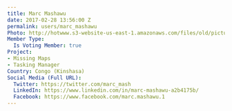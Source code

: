 ```yaml
---
title: Marc Mashawu
date: 2017-02-28 13:56:00 Z
permalink: users/marc_mashawu
Photo: http://hotwww.s3-website-us-east-1.amazonaws.com/files/old/pictures/picture-365-1488292094.jpg
Member Type:
  Is Voting Member: true
Project:
- Missing Maps
- Tasking Manager
Country: Congo (Kinshasa)
Social Media (Full URL):
  Twitter: https://twitter.com/marc_mash
  LinkedIn: https://www.linkedin.com/in/marc-mashawu-a2b4175b/
  Facebook: https://www.facebook.com/marc.mashawu.1
---
```


